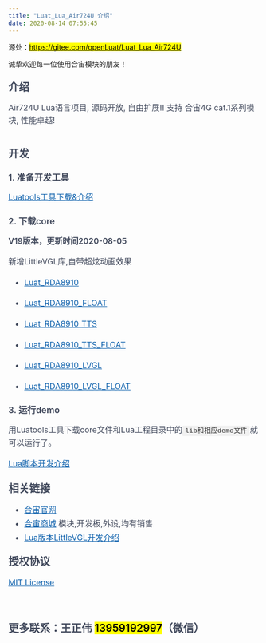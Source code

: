 ```yaml
---
title: "Luat_Lua_Air724U 介绍"
date: 2020-08-14 07:55:45
---
```


<p>源处：<a href="https://gitee.com/openLuat/Luat_Lua_Air724U" target="_blank"><font color="#000000" style="background-color: rgb(255, 255, 0);">https://gitee.com/openLuat/Luat_Lua_Air724U</font></a></p><p>诚挚欢迎每一位使用合宙模块的朋友！</p><h2 style="font-family: -apple-system, BlinkMacSystemFont, &quot;Segoe UI&quot;, Helvetica, Arial, &quot;Apple Color Emoji&quot;, &quot;Segoe UI Emoji&quot;, &quot;Segoe UI Symbol&quot;, &quot;Liberation Sans&quot;, &quot;PingFang SC&quot;, &quot;Microsoft YaHei&quot;, &quot;Hiragino Sans GB&quot;, &quot;Wenquanyi Micro Hei&quot;, &quot;WenQuanYi Zen Hei&quot;, &quot;ST Heiti&quot;, SimHei, SimSun, &quot;WenQuanYi Zen Hei Sharp&quot;, sans-serif; line-height: 1.25; margin: 24px 0em 16px; font-weight: 600; padding: 0em; font-size: 1.5em; position: relative; color: rgb(64, 72, 91);">介绍</h2><p style="margin-right: 0em; margin-bottom: 16px; margin-left: 0em; line-height: 1.6; word-break: break-word; color: rgb(64, 72, 91); font-family: -apple-system, BlinkMacSystemFont, &quot;Segoe UI&quot;, Helvetica, Arial, &quot;Apple Color Emoji&quot;, &quot;Segoe UI Emoji&quot;, &quot;Segoe UI Symbol&quot;, &quot;Liberation Sans&quot;, &quot;PingFang SC&quot;, &quot;Microsoft YaHei&quot;, &quot;Hiragino Sans GB&quot;, &quot;Wenquanyi Micro Hei&quot;, &quot;WenQuanYi Zen Hei&quot;, &quot;ST Heiti&quot;, SimHei, SimSun, &quot;WenQuanYi Zen Hei Sharp&quot;, sans-serif; font-size: 16px;">Air724U Lua语言项目, 源码开放, 自由扩展!! 支持 合宙4G cat.1系列模块, 性能卓越!</p><p style="margin-right: 0em; margin-bottom: 16px; margin-left: 0em; line-height: 1.6; word-break: break-word; color: rgb(64, 72, 91); font-family: -apple-system, BlinkMacSystemFont, &quot;Segoe UI&quot;, Helvetica, Arial, &quot;Apple Color Emoji&quot;, &quot;Segoe UI Emoji&quot;, &quot;Segoe UI Symbol&quot;, &quot;Liberation Sans&quot;, &quot;PingFang SC&quot;, &quot;Microsoft YaHei&quot;, &quot;Hiragino Sans GB&quot;, &quot;Wenquanyi Micro Hei&quot;, &quot;WenQuanYi Zen Hei&quot;, &quot;ST Heiti&quot;, SimHei, SimSun, &quot;WenQuanYi Zen Hei Sharp&quot;, sans-serif; font-size: 16px;"><img src="http://openluat-luatcommunity.oss-cn-hangzhou.aliyuncs.com/images/20200807131012759_lvgl.gif" alt="" style="box-sizing: content-box; max-width: 100%; cursor: pointer; display: inline-block !important;"></p><h2 style="font-family: -apple-system, BlinkMacSystemFont, &quot;Segoe UI&quot;, Helvetica, Arial, &quot;Apple Color Emoji&quot;, &quot;Segoe UI Emoji&quot;, &quot;Segoe UI Symbol&quot;, &quot;Liberation Sans&quot;, &quot;PingFang SC&quot;, &quot;Microsoft YaHei&quot;, &quot;Hiragino Sans GB&quot;, &quot;Wenquanyi Micro Hei&quot;, &quot;WenQuanYi Zen Hei&quot;, &quot;ST Heiti&quot;, SimHei, SimSun, &quot;WenQuanYi Zen Hei Sharp&quot;, sans-serif; line-height: 1.25; margin: 24px 0em 16px; font-weight: 600; padding: 0em; font-size: 1.5em; position: relative; color: rgb(64, 72, 91);"><a id="开发" class="anchor" href="https://gitee.com/openLuat/Luat_Lua_Air724U#%E5%BC%80%E5%8F%91" style="color: rgb(9, 94, 171); overflow-wrap: break-word; float: left; padding-right: 4px; margin-left: -20px; line-height: 1; display: block; padding-left: 30px; position: absolute; top: 0px; left: 0px; bottom: 0px;"></a>开发</h2><h3 style="font-family: -apple-system, BlinkMacSystemFont, &quot;Segoe UI&quot;, Helvetica, Arial, &quot;Apple Color Emoji&quot;, &quot;Segoe UI Emoji&quot;, &quot;Segoe UI Symbol&quot;, &quot;Liberation Sans&quot;, &quot;PingFang SC&quot;, &quot;Microsoft YaHei&quot;, &quot;Hiragino Sans GB&quot;, &quot;Wenquanyi Micro Hei&quot;, &quot;WenQuanYi Zen Hei&quot;, &quot;ST Heiti&quot;, SimHei, SimSun, &quot;WenQuanYi Zen Hei Sharp&quot;, sans-serif; line-height: 1.25; margin: 24px 0em 16px; font-weight: 600; padding: 0em; font-size: 1.25em; position: relative; color: rgb(64, 72, 91);"><a id="1-准备开发工具" class="anchor" href="https://gitee.com/openLuat/Luat_Lua_Air724U#1-%E5%87%86%E5%A4%87%E5%BC%80%E5%8F%91%E5%B7%A5%E5%85%B7" style="color: rgb(9, 94, 171); overflow-wrap: break-word; float: left; padding-right: 4px; margin-left: -20px; line-height: 1; display: block; padding-left: 30px; position: absolute; top: 0px; left: 0px; bottom: 0px;"></a>1. 准备开发工具</h3><p style="margin-right: 0em; margin-bottom: 16px; margin-left: 0em; line-height: 1.6; word-break: break-word; color: rgb(64, 72, 91); font-family: -apple-system, BlinkMacSystemFont, &quot;Segoe UI&quot;, Helvetica, Arial, &quot;Apple Color Emoji&quot;, &quot;Segoe UI Emoji&quot;, &quot;Segoe UI Symbol&quot;, &quot;Liberation Sans&quot;, &quot;PingFang SC&quot;, &quot;Microsoft YaHei&quot;, &quot;Hiragino Sans GB&quot;, &quot;Wenquanyi Micro Hei&quot;, &quot;WenQuanYi Zen Hei&quot;, &quot;ST Heiti&quot;, SimHei, SimSun, &quot;WenQuanYi Zen Hei Sharp&quot;, sans-serif; font-size: 16px;"><a href="https://wiki.openluat.com/doc/tools/" style="color: rgb(9, 94, 171); overflow-wrap: break-word;">Luatools工具下载&amp;介绍</a></p><h3 style="font-family: -apple-system, BlinkMacSystemFont, &quot;Segoe UI&quot;, Helvetica, Arial, &quot;Apple Color Emoji&quot;, &quot;Segoe UI Emoji&quot;, &quot;Segoe UI Symbol&quot;, &quot;Liberation Sans&quot;, &quot;PingFang SC&quot;, &quot;Microsoft YaHei&quot;, &quot;Hiragino Sans GB&quot;, &quot;Wenquanyi Micro Hei&quot;, &quot;WenQuanYi Zen Hei&quot;, &quot;ST Heiti&quot;, SimHei, SimSun, &quot;WenQuanYi Zen Hei Sharp&quot;, sans-serif; line-height: 1.25; margin: 24px 0em 16px; font-weight: 600; padding: 0em; font-size: 1.25em; position: relative; color: rgb(64, 72, 91);"><a id="2-下载core" class="anchor" href="https://gitee.com/openLuat/Luat_Lua_Air724U#2-%E4%B8%8B%E8%BD%BDcore" style="color: rgb(9, 94, 171); overflow-wrap: break-word; float: left; padding-right: 4px; margin-left: -20px; line-height: 1; display: block; padding-left: 30px; position: absolute; top: 0px; left: 0px; bottom: 0px;"></a>2. 下载core</h3><p style="margin-right: 0em; margin-bottom: 16px; margin-left: 0em; line-height: 1.6; word-break: break-word; color: rgb(64, 72, 91); font-family: -apple-system, BlinkMacSystemFont, &quot;Segoe UI&quot;, Helvetica, Arial, &quot;Apple Color Emoji&quot;, &quot;Segoe UI Emoji&quot;, &quot;Segoe UI Symbol&quot;, &quot;Liberation Sans&quot;, &quot;PingFang SC&quot;, &quot;Microsoft YaHei&quot;, &quot;Hiragino Sans GB&quot;, &quot;Wenquanyi Micro Hei&quot;, &quot;WenQuanYi Zen Hei&quot;, &quot;ST Heiti&quot;, SimHei, SimSun, &quot;WenQuanYi Zen Hei Sharp&quot;, sans-serif; font-size: 16px;"><span style="font-weight: 600;">V19版本，更新时间2020-08-05</span></p><p style="margin-right: 0em; margin-bottom: 16px; margin-left: 0em; line-height: 1.6; word-break: break-word; color: rgb(64, 72, 91); font-family: -apple-system, BlinkMacSystemFont, &quot;Segoe UI&quot;, Helvetica, Arial, &quot;Apple Color Emoji&quot;, &quot;Segoe UI Emoji&quot;, &quot;Segoe UI Symbol&quot;, &quot;Liberation Sans&quot;, &quot;PingFang SC&quot;, &quot;Microsoft YaHei&quot;, &quot;Hiragino Sans GB&quot;, &quot;Wenquanyi Micro Hei&quot;, &quot;WenQuanYi Zen Hei&quot;, &quot;ST Heiti&quot;, SimHei, SimSun, &quot;WenQuanYi Zen Hei Sharp&quot;, sans-serif; font-size: 16px;">新增LittleVGL库,自带超炫动画效果</p><ul style="padding-left: 2em; margin-bottom: 16px; color: rgb(64, 72, 91); font-family: -apple-system, BlinkMacSystemFont, &quot;Segoe UI&quot;, Helvetica, Arial, &quot;Apple Color Emoji&quot;, &quot;Segoe UI Emoji&quot;, &quot;Segoe UI Symbol&quot;, &quot;Liberation Sans&quot;, &quot;PingFang SC&quot;, &quot;Microsoft YaHei&quot;, &quot;Hiragino Sans GB&quot;, &quot;Wenquanyi Micro Hei&quot;, &quot;WenQuanYi Zen Hei&quot;, &quot;ST Heiti&quot;, SimHei, SimSun, &quot;WenQuanYi Zen Hei Sharp&quot;, sans-serif; font-size: 16px;"><li style="list-style: initial;"><p style="margin: 16px 0em; line-height: 1.6; word-break: break-word;"><a href="http://openluat-erp.oss-cn-hangzhou.aliyuncs.com/erp_site_file/product_file/sw_file_20200803200044_Luat_V0019_RDA8910.zip" style="color: rgb(9, 94, 171); overflow-wrap: break-word;">Luat_RDA8910</a></p></li><li style="list-style: initial; margin-top: 0.25em;"><p style="margin: 16px 0em; line-height: 1.6; word-break: break-word;"><a href="http://openluat-erp.oss-cn-hangzhou.aliyuncs.com/erp_site_file/product_file/sw_file_20200803200230_Luat_V0019_RDA8910_FLOAT.zip" style="color: rgb(9, 94, 171); overflow-wrap: break-word;">Luat_RDA8910_FLOAT</a></p></li><li style="list-style: initial; margin-top: 0.25em;"><p style="margin: 16px 0em; line-height: 1.6; word-break: break-word;"><a href="http://openluat-erp.oss-cn-hangzhou.aliyuncs.com/erp_site_file/product_file/sw_file_20200803200816_Luat_V0019_RDA8910_TTS.zip" style="color: rgb(9, 94, 171); overflow-wrap: break-word;">Luat_RDA8910_TTS</a></p></li><li style="list-style: initial; margin-top: 0.25em;"><p style="margin: 16px 0em; line-height: 1.6; word-break: break-word;"><a href="http://openluat-erp.oss-cn-hangzhou.aliyuncs.com/erp_site_file/product_file/sw_file_20200803200949_Luat_V0019_RDA8910_TTS_FLOAT.zip" style="color: rgb(9, 94, 171); overflow-wrap: break-word;">Luat_RDA8910_TTS_FLOAT</a></p></li><li style="list-style: initial; margin-top: 0.25em;"><p style="margin: 16px 0em; line-height: 1.6; word-break: break-word;"><a href="http://openluat-erp.oss-cn-hangzhou.aliyuncs.com/erp_site_file/product_file/sw_file_20200805140018_Luat_V0019_RDA8910_LVGL.zip" style="color: rgb(9, 94, 171); overflow-wrap: break-word;">Luat_RDA8910_LVGL</a></p></li><li style="list-style: initial; margin-top: 0.25em;"><p style="margin: 16px 0em; line-height: 1.6; word-break: break-word;"><a href="http://openluat-erp.oss-cn-hangzhou.aliyuncs.com/erp_site_file/product_file/sw_file_20200805135752_Luat_V0019_RDA8910_LVGL_FLOAT.zip" style="color: rgb(9, 94, 171); overflow-wrap: break-word;">Luat_RDA8910_LVGL_FLOAT</a></p></li></ul><h3 style="font-family: -apple-system, BlinkMacSystemFont, &quot;Segoe UI&quot;, Helvetica, Arial, &quot;Apple Color Emoji&quot;, &quot;Segoe UI Emoji&quot;, &quot;Segoe UI Symbol&quot;, &quot;Liberation Sans&quot;, &quot;PingFang SC&quot;, &quot;Microsoft YaHei&quot;, &quot;Hiragino Sans GB&quot;, &quot;Wenquanyi Micro Hei&quot;, &quot;WenQuanYi Zen Hei&quot;, &quot;ST Heiti&quot;, SimHei, SimSun, &quot;WenQuanYi Zen Hei Sharp&quot;, sans-serif; line-height: 1.25; margin: 24px 0em 16px; font-weight: 600; padding: 0em; font-size: 1.25em; position: relative; color: rgb(64, 72, 91);"><a id="3-运行demo" class="anchor" href="https://gitee.com/openLuat/Luat_Lua_Air724U#3-%E8%BF%90%E8%A1%8Cdemo" style="color: rgb(9, 94, 171); overflow-wrap: break-word; float: left; padding-right: 4px; margin-left: -20px; line-height: 1; display: block; padding-left: 30px; position: absolute; top: 0px; left: 0px; bottom: 0px;"></a>3. 运行demo</h3><p style="margin-right: 0em; margin-bottom: 16px; margin-left: 0em; line-height: 1.6; word-break: break-word; color: rgb(64, 72, 91); font-family: -apple-system, BlinkMacSystemFont, &quot;Segoe UI&quot;, Helvetica, Arial, &quot;Apple Color Emoji&quot;, &quot;Segoe UI Emoji&quot;, &quot;Segoe UI Symbol&quot;, &quot;Liberation Sans&quot;, &quot;PingFang SC&quot;, &quot;Microsoft YaHei&quot;, &quot;Hiragino Sans GB&quot;, &quot;Wenquanyi Micro Hei&quot;, &quot;WenQuanYi Zen Hei&quot;, &quot;ST Heiti&quot;, SimHei, SimSun, &quot;WenQuanYi Zen Hei Sharp&quot;, sans-serif; font-size: 16px;">用Luatools工具下载core文件和Lua工程目录中的<code style="font-family: SFMono-Regular, Menlo, Monaco, Consolas, &quot;Liberation Mono&quot;, &quot;Courier New&quot;, monospace; padding: 0.2em 0.4em; color: rgba(0, 0, 0, 0.8); background-color: rgba(27, 31, 35, 0.05); border: 0px; font-size: 13.6px; margin: 0px; border-radius: 3px;">lib和相应demo文件</code>就可以运行了。</p><p style="margin-right: 0em; margin-bottom: 16px; margin-left: 0em; line-height: 1.6; word-break: break-word; color: rgb(64, 72, 91); font-family: -apple-system, BlinkMacSystemFont, &quot;Segoe UI&quot;, Helvetica, Arial, &quot;Apple Color Emoji&quot;, &quot;Segoe UI Emoji&quot;, &quot;Segoe UI Symbol&quot;, &quot;Liberation Sans&quot;, &quot;PingFang SC&quot;, &quot;Microsoft YaHei&quot;, &quot;Hiragino Sans GB&quot;, &quot;Wenquanyi Micro Hei&quot;, &quot;WenQuanYi Zen Hei&quot;, &quot;ST Heiti&quot;, SimHei, SimSun, &quot;WenQuanYi Zen Hei Sharp&quot;, sans-serif; font-size: 16px;"><a href="https://wiki.openluat.com/doc/luatGuide/#lua" style="color: rgb(9, 94, 171); overflow-wrap: break-word;">Lua脚本开发介绍</a></p><h2 style="font-family: -apple-system, BlinkMacSystemFont, &quot;Segoe UI&quot;, Helvetica, Arial, &quot;Apple Color Emoji&quot;, &quot;Segoe UI Emoji&quot;, &quot;Segoe UI Symbol&quot;, &quot;Liberation Sans&quot;, &quot;PingFang SC&quot;, &quot;Microsoft YaHei&quot;, &quot;Hiragino Sans GB&quot;, &quot;Wenquanyi Micro Hei&quot;, &quot;WenQuanYi Zen Hei&quot;, &quot;ST Heiti&quot;, SimHei, SimSun, &quot;WenQuanYi Zen Hei Sharp&quot;, sans-serif; line-height: 1.25; margin: 24px 0em 16px; font-weight: 600; padding: 0em; font-size: 1.5em; position: relative; color: rgb(64, 72, 91);"><a id="相关链接" class="anchor" href="https://gitee.com/openLuat/Luat_Lua_Air724U#%E7%9B%B8%E5%85%B3%E9%93%BE%E6%8E%A5" style="color: rgb(9, 94, 171); overflow-wrap: break-word; float: left; padding-right: 4px; margin-left: -20px; line-height: 1; display: block; padding-left: 30px; position: absolute; top: 0px; left: 0px; bottom: 0px;"></a>相关链接</h2><ul style="padding-left: 2em; margin-bottom: 16px; color: rgb(64, 72, 91); font-family: -apple-system, BlinkMacSystemFont, &quot;Segoe UI&quot;, Helvetica, Arial, &quot;Apple Color Emoji&quot;, &quot;Segoe UI Emoji&quot;, &quot;Segoe UI Symbol&quot;, &quot;Liberation Sans&quot;, &quot;PingFang SC&quot;, &quot;Microsoft YaHei&quot;, &quot;Hiragino Sans GB&quot;, &quot;Wenquanyi Micro Hei&quot;, &quot;WenQuanYi Zen Hei&quot;, &quot;ST Heiti&quot;, SimHei, SimSun, &quot;WenQuanYi Zen Hei Sharp&quot;, sans-serif; font-size: 16px;"><li style="list-style: initial;"><a href="http://www.openluat.com/" style="color: rgb(9, 94, 171); overflow-wrap: break-word;">合宙官网</a></li><li style="list-style: initial; margin-top: 0.25em;"><a href="http://m.openluat.com/" style="color: rgb(9, 94, 171); overflow-wrap: break-word;">合宙商城</a>&nbsp;模块,开发板,外设,均有销售</li><li style="list-style: initial; margin-top: 0.25em;"><a href="https://luatdoc.papapoi.com/1246/" style="color: rgb(9, 94, 171); overflow-wrap: break-word;">Lua版本LittleVGL开发介绍</a></li></ul><h2 style="font-family: -apple-system, BlinkMacSystemFont, &quot;Segoe UI&quot;, Helvetica, Arial, &quot;Apple Color Emoji&quot;, &quot;Segoe UI Emoji&quot;, &quot;Segoe UI Symbol&quot;, &quot;Liberation Sans&quot;, &quot;PingFang SC&quot;, &quot;Microsoft YaHei&quot;, &quot;Hiragino Sans GB&quot;, &quot;Wenquanyi Micro Hei&quot;, &quot;WenQuanYi Zen Hei&quot;, &quot;ST Heiti&quot;, SimHei, SimSun, &quot;WenQuanYi Zen Hei Sharp&quot;, sans-serif; line-height: 1.25; margin: 24px 0em 16px; font-weight: 600; padding: 0em; font-size: 1.5em; position: relative; color: rgb(64, 72, 91);"><a id="授权协议" class="anchor" href="https://gitee.com/openLuat/Luat_Lua_Air724U#%E6%8E%88%E6%9D%83%E5%8D%8F%E8%AE%AE" style="color: rgb(9, 94, 171); overflow-wrap: break-word; float: left; padding-right: 4px; margin-left: -20px; line-height: 1; display: block; padding-left: 30px; position: absolute; top: 0px; left: 0px; bottom: 0px;"></a>授权协议</h2><p style="margin-right: 0em; margin-left: 0em; line-height: 1.6; word-break: break-word; color: rgb(64, 72, 91); font-family: -apple-system, BlinkMacSystemFont, &quot;Segoe UI&quot;, Helvetica, Arial, &quot;Apple Color Emoji&quot;, &quot;Segoe UI Emoji&quot;, &quot;Segoe UI Symbol&quot;, &quot;Liberation Sans&quot;, &quot;PingFang SC&quot;, &quot;Microsoft YaHei&quot;, &quot;Hiragino Sans GB&quot;, &quot;Wenquanyi Micro Hei&quot;, &quot;WenQuanYi Zen Hei&quot;, &quot;ST Heiti&quot;, SimHei, SimSun, &quot;WenQuanYi Zen Hei Sharp&quot;, sans-serif; font-size: 16px; margin-bottom: 0px !important;"><a href="https://gitee.com/openLuat/Luat_Lua_Air724U/blob/master/LICENSE" style="color: rgb(9, 94, 171); overflow-wrap: break-word;">MIT License</a></p><p style="margin-right: 0em; margin-left: 0em; line-height: 1.6; word-break: break-word; color: rgb(64, 72, 91); font-family: -apple-system, BlinkMacSystemFont, &quot;Segoe UI&quot;, Helvetica, Arial, &quot;Apple Color Emoji&quot;, &quot;Segoe UI Emoji&quot;, &quot;Segoe UI Symbol&quot;, &quot;Liberation Sans&quot;, &quot;PingFang SC&quot;, &quot;Microsoft YaHei&quot;, &quot;Hiragino Sans GB&quot;, &quot;Wenquanyi Micro Hei&quot;, &quot;WenQuanYi Zen Hei&quot;, &quot;ST Heiti&quot;, SimHei, SimSun, &quot;WenQuanYi Zen Hei Sharp&quot;, sans-serif; font-size: 16px; margin-bottom: 0px !important;"><br></p><h2 style="font-family: -apple-system, BlinkMacSystemFont, &quot;Segoe UI&quot;, Helvetica, Arial, &quot;Apple Color Emoji&quot;, &quot;Segoe UI Emoji&quot;, &quot;Segoe UI Symbol&quot;, &quot;Liberation Sans&quot;, &quot;PingFang SC&quot;, &quot;Microsoft YaHei&quot;, &quot;Hiragino Sans GB&quot;, &quot;Wenquanyi Micro Hei&quot;, &quot;WenQuanYi Zen Hei&quot;, &quot;ST Heiti&quot;, SimHei, SimSun, &quot;WenQuanYi Zen Hei Sharp&quot;, sans-serif; font-weight: 600; line-height: 1.25; margin: 24px 0em 16px; font-size: 1.5em; padding: 0em; position: relative;"><span style="color: rgb(64, 72, 91);">更多联系：王正伟 </span><font color="#000000" style="background-color: rgb(255, 255, 0);">13959192997</font><font color="#40485b">（微信）</font></h2>
